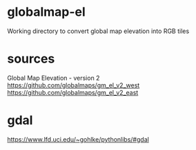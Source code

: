 # globalmap-el
Working directory to convert global map elevation into RGB tiles

# sources
Global Map Elevation - version 2  
https://github.com/globalmaps/gm_el_v2_west  
https://github.com/globalmaps/gm_el_v2_east  

# gdal
https://www.lfd.uci.edu/~gohlke/pythonlibs/#gdal

